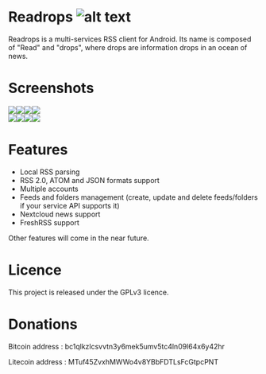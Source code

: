 # Readrops ![alt text](images/readrops_logo.png "Readrops Logo")

Readrops is a multi-services RSS client for Android. Its name is composed of "Read" and "drops", where drops are information drops in an ocean of news.

# Screenshots

![](images/Screenshot_1.png)![](images/Screenshot_2.png)![](images/Screenshot_3.png)![](images/Screenshot_4.png)
<br/>
![](images/Screenshot_5.png)![](images/Screenshot_6.png)![](images/Screenshot_7.png)![](images/Screenshot_8.png)

# Features

- Local RSS parsing 
- RSS 2.0, ATOM and JSON formats support 
- Multiple accounts 
- Feeds and folders management (create, update and delete feeds/folders if your service API supports it)
- Nextcloud news support 
- FreshRSS support


Other features will come in the near future. 

# Licence

This project is released under the GPLv3 licence.

# Donations
Bitcoin address : bc1qlkzlcsvvtn3y6mek5umv5tc4ln09l64x6y42hr

Litecoin address : MTuf45ZvxhMWWo4v8YBbFDTLsFcGtpcPNT
